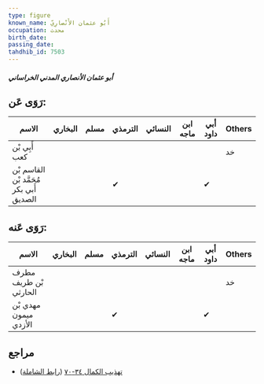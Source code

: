 ```yaml
---
type: figure
known_name: أَبُو عثمان الأَنْصارِيّ
occupation: محدث
birth_date:
passing_date:
tahdhib_id: 7503
---
```

##### أبو عثمان الأنصاري المدني الخراساني

## رَوَى عَن:
| الاسم                                   | البخاري | مسلم | الترمذي | النسائي | ابن ماجه | أبي داود | Others |
| --------------------------------------- | ------- | ---- | ------- | ------- | -------- | -------- | ------ |
| أَبِي بْن كعب                           |         |      |         |         |          |          | خد     |
| القاسم بْن مُحَمَّد بْن أَبي بكر الصديق |         |      | ✔       |         |          | ✔        |        |
## رَوَى عَنه:
| الاسم                 | البخاري | مسلم | الترمذي | النسائي | ابن ماجه | أبي داود | Others |
| --------------------- | ------- | ---- | ------- | ------- | -------- | -------- | ------ |
| مطرف بْن طريف الحارثي |         |      |         |         |          |          | خد     |
| مهدي بْن ميمون الأزدي |         |      | ✔       |         |          | ✔        |        |
## مراجع
- [تهذيب الكمال ٣٤-٧٠](obsidian://open?vault=Tahdhib-al-Kamal&file=Figures/٧٥٠٣-أبو%20عثمان%20الأنصاري%20المدني%20الخراساني) ([رابط الشاملة](https://shamela.ws/book/3722/18187))